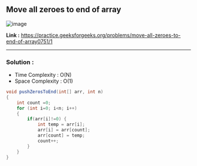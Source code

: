 ## Move all zeroes to end of array

![image](https://user-images.githubusercontent.com/23376002/224880258-ae926486-2b09-465e-bea2-d70142b551f8.png)

**Link :** https://practice.geeksforgeeks.org/problems/move-all-zeroes-to-end-of-array0751/1

-----------------------------------------------------------------------------------------------------------------------------------------------------


### Solution : 

- Time Complexity : O(N)
- Space Complexity : O(1)


```java
void pushZerosToEnd(int[] arr, int n) 
{
    int count =0;
    for (int i=0; i<n; i++) 
    {
        if(arr[i]!=0) {
            int temp = arr[i];
            arr[i] = arr[count];
            arr[count] = temp;
            count++;
        }
    }
}

```
